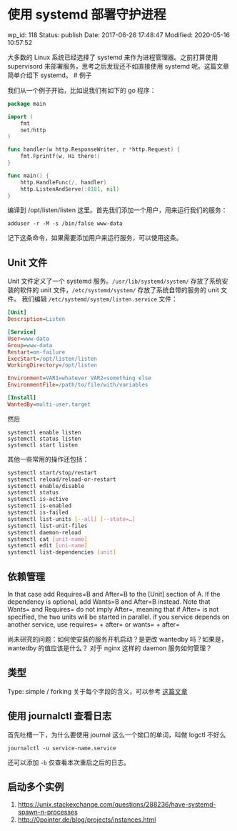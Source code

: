 # 使用 systemd 部署守护进程

wp_id: 118
Status: publish
Date: 2017-06-26 17:48:47
Modified: 2020-05-16 10:57:52

大多数的 Linux 系统已经选择了 systemd 来作为进程管理器。之前打算使用 supervisord 来部署服务，思考之后发现还不如直接使用 systemd 呢。这篇文章简单介绍下 systemd。 # 例子

我们从一个例子开始，比如说我们有如下的 go 程序： 

```go
package main

import (
    fmt
    net/http
)

func handler(w http.ResponseWriter, r *http.Request) {
    fmt.Fprintf(w, Hi there!)
}

func main() {
    http.HandleFunc(/, handler)
    http.ListenAndServe(:8181, nil)
}
```

编译到 /opt/listen/listen 这里。首先我们添加一个用户，用来运行我们的服务： 

```
adduser -r -M -s /bin/false www-data
```

记下这条命令，如果需要添加用户来运行服务，可以使用这条。 

## Unit 文件

Unit 文件定义了一个 systemd 服务。`/usr/lib/systemd/system/` 存放了系统安装的软件的 unit 文件，`/etc/systemd/system/` 存放了系统自带的服务的 unit 文件。 我们编辑 `/etc/systemd/system/listen.service` 文件： 

```ini
[Unit]
Description=Listen

[Service]
User=www-data
Group=www-data
Restart=on-failure
ExecStart=/opt/listen/listen
WorkingDirectory=/opt/listen

Environment=VAR1=whatever VAR2=something else
EnvironmentFile=/path/to/file/with/variables

[Install]
WantedBy=multi-user.target
```

然后 

```
systemctl enable listen
systemctl status listen
systemctl start listen
```

其他一些常用的操作还包括：

```bash
systemctl start/stop/restart    
systemctl reload/reload-or-restart  
systemctl enable/disable    
systemctl status    
systemctl is-active 
systemctl is-enabled
systemctl is-failed
systemctl list-units [--all] [--state=…]    
systemctl list-unit-files
systemctl daemon-reload 
systemctl cat [unit-name]   
systemctl edit [uni-name]
systemctl list-dependencies [unit]
```

## 依赖管理

In that case add Requires=B and After=B to the [Unit] section of A. If the dependency is optional, add Wants=B and After=B instead. Note that Wants= and Requires= do not imply After=, meaning that if After= is not specified, the two units will be started in parallel. if you service depends on another service, use requires= + after= or wants= + after= 

尚未研究的问题：如何使安装的服务开机启动？是更改 wantedby 吗？如果是，wantedby 的值应该是什么？ 对于 nginx 这样的 daemon 服务如何管理？

## 类型

Type: simple / forking 关于每个字段的含义，可以参考 [这篇文章](https://www.digitalocean.com/community/tutorials/understanding-systemd-units-and-unit-files)

## 使用 journalctl 查看日志

首先吐槽一下，为什么要使用 journal 这么一个拗口的单词，叫做 logctl 不好么

```
journalctl -u service-name.service
```

还可以添加 `-b` 仅查看本次重启之后的日志。

## 启动多个实例

1. https://unix.stackexchange.com/questions/288236/have-systemd-spawn-n-processes
2. http://0pointer.de/blog/projects/instances.html